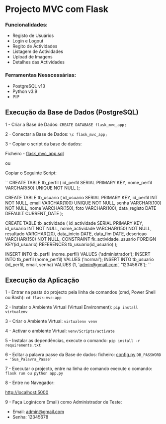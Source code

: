 # Projecto MVC com Flask

### Funcionalidades:
- Registo de Usuários
- Login e Logout
- Regito de Actividades
- Listagem de Actividades
- Upload de Imagens
- Detalhes das Actividades

### Ferramentas Nesscessárias:

- PostgreSQL v13
- Python v3.9
- PIP


## Execução da Base de Dados (PostgreSQL)

1 - Criar a Base de Dados:
``
CREATE DATABASE flask_mvc_app;
``

2 - Conectar a Base de Dados:
``
\c flask_mvc_app;
``

3 - Copiar o script da base de dados:

Ficheiro - [flask_mvc_app.sql](flask_mvc_app.sql)

ou

Copiar o Seguinte Script:

``
CREATE TABLE tb_perfil (
    id_perfil SERIAL PRIMARY KEY,
    nome_perfil VARCHAR(50) UNIQUE NOT NULL 
);

CREATE TABLE tb_usuario (
    id_usuario SERIAL PRIMARY KEY,
    id_perfil INT NOT NULL,
    email VARCHAR(100) UNIQUE NOT NULL,
    senha VARCHAR(100) NOT NULL, 
    nome VARCHAR(150),
    foto VARCHAR(100),
    data_registo DATE DEFAULT CURRENT_DATE
);

CREATE TABLE tb_actividade (
    id_actividade SERIAL PRIMARY KEY,
    id_usuario INT NOT NULL,
    nome_actividade VARCHAR(150) NOT NULL,
    resultado VARCHAR(20),
    data_inicio DATE,
    data_fim DATE, 
    descricao VARCHAR(150) NOT NULL,
    CONSTRAINT fk_actividade_usuario FOREIGN KEY(id_usuario) REFERENCES tb_usuario(id_usuario) 
);

INSERT INTO tb_perfil (nome_perfil) VALUES ('administrador');
INSERT INTO tb_perfil (nome_perfil) VALUES ('normal');
INSERT INTO tb_usuario (id_perfil, email, senha) VALUES (1, 'admin@gmail.com', '12345678');
``

## Execução da Aplicação

1 - Entrar na pasta do projecto pela linha de comandos (cmd, Power Shell ou Bash):
``
cd flask-mvc-app
``

2 - Instalar o Ambiente Virtual (Virtual Environment):
``
pip install virtualenv
``

3 - Criar o Ambiente Virtual:
``
virtualenv venv
``

4 - Activar o ambiente Virtual:
``
venv/Scripts/activate
``

5 - Instalar as dependências, execute o comando:
``
pip install -r requirements.txt
``

6 - Editar a palavra passe da Base de dados:
ficheiro: [config.py](config.py)
``
DB_PASSWORD = 'Sua_Palavra_Passe'
``

7 - Executar o projecto, entre na linha de comando execute o comando:
``
flask run ou python app.py
``

8 - Entre no Navegador:

<http://localhost:5000>

9 - Faça Login(com Email) como Administrador de Teste:
- Email: admin@gmail.com
- Senha: 12345678
